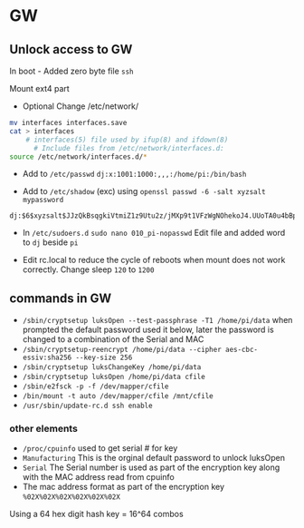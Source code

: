 # GW
## Unlock access to GW
In boot
	- Added zero byte file `ssh`

Mount ext4 part
- Optional Change /etc/network/

~~~bash
mv interfaces interfaces.save
cat > interfaces
    # interfaces(5) file used by ifup(8) and ifdown(8)
	  # Include files from /etc/network/interfaces.d:
source /etc/network/interfaces.d/*
~~~

- Add to `/etc/passwd`
		`dj:x:1001:1000:,,,:/home/pi:/bin/bash`
	
- Add to `/etc/shadow` (exc) using 
			`openssl passwd -6 -salt xyzsalt  mypassword`

```
dj:$6$xyzsalt$JJzQkBsqgkiVtmiZ1z9Utu2z/jMXp9t1VFzWgNOhekoJ4.UUoTA0u4bBpuqx5XUdKZYnaP8XtlWXz0wfUTYsc:19504:0:99999:7:::
```
- In `/etc/sudoers.d`
		`sudo nano 010_pi-nopasswd`
Edit file and added word to `dj` beside `pi`
	
- Edit rc.local to reduce the cycle of reboots when mount does not work correctly.
		Change sleep `120` to `1200`



## commands in GW
- `/sbin/cryptsetup luksOpen --test-passphrase -T1 /home/pi/data` when prompted the default password used it below, later the password is changed to a combination of the Serial and MAC
- `/sbin/cryptsetup-reencrypt /home/pi/data --cipher aes-cbc-essiv:sha256 --key-size 256`
- `/sbin/cryptsetup luksChangeKey /home/pi/data`
- `/sbin/cryptsetup luksOpen /home/pi/data cfile`
- `/sbin/e2fsck -p -f /dev/mapper/cfile`
- `/bin/mount -t auto /dev/mapper/cfile /mnt/cfile`
- `/usr/sbin/update-rc.d ssh enable`

### other elements
- `/proc/cpuinfo`	used to get serial # for key
- `Manufacturing`   This is the orginal default password to unlock luksOpen
- `Serial`            The Serial number is used as part of the encryption key along with the MAC address read from cpuinfo
- The mac address format as part of the encryption key `%02X%02X%02X%02X%02X%02X`


Using a 64 hex digit hash key = 16^64 combos
